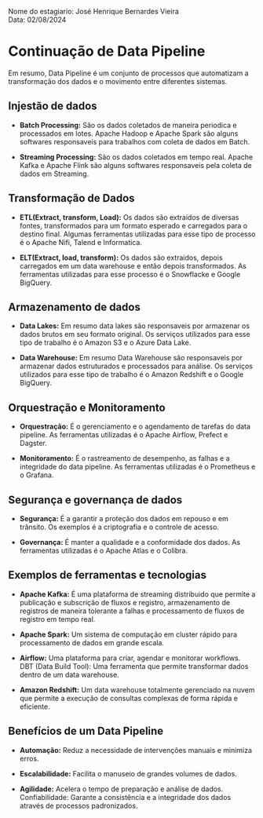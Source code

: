 Nome do estagiario: José Henrique Bernardes Vieira<br>
Data: 02/08/2024

# Continuação de Data Pipeline

Em resumo, Data Pipeline é um conjunto de processos que automatizam a transformação dos dados e o movimento entre diferentes sistemas.

## Injestão de dados
- **Batch Processing:** São os dados coletados de maneira periodica e processados em lotes. Apache Hadoop e Apache Spark são alguns softwares responsaveis para trabalhos com coleta de dados em Batch.

- **Streaming Processing:** São os dados coletados em tempo real. Apache Kafka e Apache Flink são alguns softwares responsaveis pela coleta de dados em Streaming.

## Transformação de Dados

- **ETL(Extract, transform, Load):** Os dados são extraidos de diversas fontes, transformados para um formato esperado e carregados para o destino final. Algumas ferramentas utilizadas para esse tipo de processo é o Apache Nifi, Talend e Informatica.

- **ELT(Extract, load, transform):** Os dados são extraidos, depois carregados em um data warehouse e então depois transformados. As ferramentas utilizadas para esse processo é o Snowflacke e Google BigQuery.

## Armazenamento de dados

- **Data Lakes:** Em resumo data lakes são responsaveis por armazenar os dados brutos em seu formato original. Os serviços utilizados para esse tipo de trabalho é o Amazon S3 e o Azure Data Lake.

- **Data Warehouse:** Em resumo Data Warehouse são responsaveis por armazenar dados estruturados e processados para análise. Os serviços utilizados para esse tipo de trabalho é o Amazon Redshift e o Google BigQuery.

## Orquestração e Monitoramento

- **Orquestração:** É o gerenciamento e o agendamento de tarefas do data pipeline. As ferramentas utilizadas é o Apache Airflow, Prefect e Dagster.

- **Monitoramento:** É o rastreamento de desempenho, as falhas e a integridade do data pipeline. As ferramentas utilizadas é o Prometheus e o Grafana.

## Segurança e governança de dados

- **Segurança:** É a garantir a proteção dos dados em repouso e em trânsito. Os exemplos é a criptografia e o controle de acesso.

- **Governança:** É manter a qualidade e a conformidade dos dados.
As ferramentas utilizadas é o Apache Atlas e o Colibra.

## Exemplos de ferramentas e tecnologias

- **Apache Kafka:** É uma plataforma de streaming distribuido que permite a publicação e subscrição de fluxos e registro, armazenamento de registros de maneira tolerante a falhas e processamento de fluxos de registro em tempo real.

- **Apache Spark:** Um sistema de computação em cluster rápido para processamento de dados em grande escala.

- **Airflow:** Uma plataforma para criar, agendar e monitorar workflows.
DBT (Data Build Tool): Uma ferramenta que permite transformar dados dentro de um data warehouse.

- **Amazon Redshift:** Um data warehouse totalmente gerenciado na nuvem que permite a execução de consultas complexas de forma rápida e eficiente.

## Benefícios de um Data Pipeline

- **Automação:** Reduz a necessidade de intervenções manuais e minimiza erros.

- **Escalabilidade:** Facilita o manuseio de grandes volumes de dados.

- **Agilidade:** Acelera o tempo de preparação e análise de dados.
Confiabilidade: Garante a consistência e a integridade dos dados através de processos padronizados.

